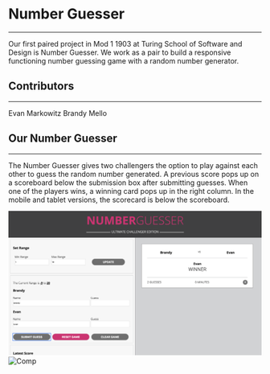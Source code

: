 # Number Guesser
***
Our first paired project in Mod 1 1903 at Turing School of Software and Design is Number Guesser. We work as a pair to build a responsive functioning number guessing game with a random number generator.  

## Contributors
****
Evan Markowitz
Brandy Mello

## Our Number Guesser
****
The Number Guesser gives two challengers the option to play against each other to guess the random number generated. A previous score pops up on a scoreboard below the submission box after submitting guesses. When one of the players wins, a winning card pops up in the right column. In the mobile and tablet versions, the scorecard is below the scoreboard.

![Comp](/images/NumberGuesser1.png)
![Comp](number-guesser/images/NumberGuesser2.2.png)
